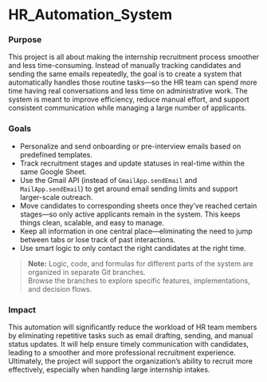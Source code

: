 # HR_Automation_System


### Purpose
This project is all about making the internship recruitment process smoother and less time-consuming. Instead of manually tracking candidates and sending the same emails repeatedly, the goal is to create a system that automatically handles those routine tasks—so the HR team can spend more time having real conversations and less time on administrative work. The system is meant to improve efficiency, reduce manual effort, and support consistent communication while managing a large number of applicants.

### Goals
- Personalize and send onboarding or pre-interview emails based on predefined templates.  
- Track recruitment stages and update statuses in real-time within the same Google Sheet.  
- Use the Gmail API (instead of `GmailApp.sendEmail` and `MailApp.sendEmail`) to get around email sending limits and support larger-scale outreach.  
- Move candidates to corresponding sheets once they’ve reached certain stages—so only active applicants remain in the system. This keeps things clean, scalable, and easy to manage.  
- Keep all information in one central place—eliminating the need to jump between tabs or lose track of past interactions.  
- Use smart logic to only contact the right candidates at the right time.
  
> **Note:** Logic, code, and formulas for different parts of the system are organized in separate Git branches.  
> Browse the branches to explore specific features, implementations, and decision flows.

### Impact
This automation will significantly reduce the workload of HR team members by eliminating repetitive tasks such as email drafting, sending, and manual status updates. It will help ensure timely communication with candidates, leading to a smoother and more professional recruitment experience. Ultimately, the project will support the organization’s ability to recruit more effectively, especially when handling large internship intakes.
